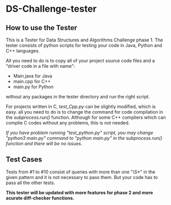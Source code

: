 # DS-Challenge-tester

## How to use the Tester
This is a Tester for Data Structures and Algorithms Challenge phase 1. The tester consists of python scripts for testing your code in Java, Python and C++ languages.

All you need to do is to copy all of your project source code files and a "driver code in a file with name":

+ Main.java for Java
+ main.cpp for C++
+ main.py for Python

without any packages in the tester directory and run the right script.

For projects written in C, _test_Cpp.py_ can be slightly modified, which is easy. all you need to do is to change the command for code compilation in the _subprocess.run()_ function.
Although for some C++ compliers which can complie C codes without any problems, this is not needed.

_If you have problem running "test_python.py" script, you may change "python3 main.py" command to "python main.py" in the subprocess.run() function and there will be no issues._

## Test Cases

Tests from #1 to #10 consist of queries with more than one "\S*" in the given pattern and it is not necessary to pass them. But your code has to pass all the other tests. 


**This tester will be updated with more features for phase 2 and more acurate diff-checker functions.**
